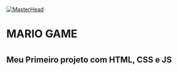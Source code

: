 [![MasterHead](https://i.pinimg.com/originals/61/8f/08/618f083c61a7460ce0a6064319af41bd.gif)]()

<h1>MARIO GAME<h1>

<h2>Meu Primeiro projeto com HTML, CSS e JS</h2>
